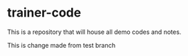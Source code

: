 # trainer-code

This is a repository that will house all demo codes and notes. 

This is change made from test branch
